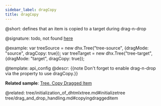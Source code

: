 ```yaml
---
sidebar_label: dragCopy
title: dragCopy
---          
```


@short: defines that an item is copied to a target during drag-n-drop

@signature: todo, not found [here](https://cdn.dhtmlx.com/suite/pro/edge/types/ts-tree/sources/types.d.ts)

@example: 
var treeSource = new dhx.Tree("tree-source", {dragMode: "source", dragCopy: true});
var treeTarget = new dhx.Tree("tree-target", {dragMode: "target", dragCopy: true});

@template:	api_config
@descr: 
{{note Don't forget to enable drag-n-drop via the [](tree/api/tree_dragmode_config.md) property to use dragCopy.}}


**Related sample**: [Tree. Copy Dragged Item](https://snippet.dhtmlx.com/xm0lxbpj)

@related: tree/initialization_of_dhtmlxtree.md#initializetree
tree/drag_and_drop_handling.md#copyingdraggeditem